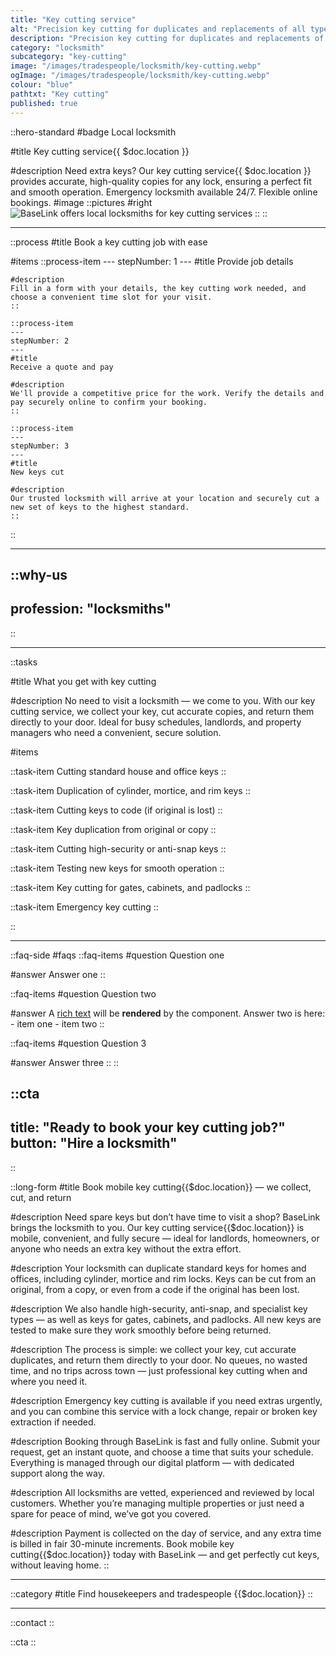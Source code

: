 ```yaml
---
title: "Key cutting service"
alt: "Precision key cutting for duplicates and replacements of all types"
description: "Precision key cutting for duplicates and replacements of all types"
category: "locksmith"
subcategory: "key-cutting"
image: "/images/tradespeople/locksmith/key-cutting.webp"
ogImage: "/images/tradespeople/locksmith/key-cutting.webp"
colour: "blue"
pathtxt: "Key cutting"
published: true
---
```


::hero-standard
#badge
Local locksmith

#title
Key cutting service{{ $doc.location }}

#description
Need extra keys? Our key cutting service{{ $doc.location }} provides accurate, high-quality copies for any lock, ensuring a perfect fit and smooth operation. Emergency locksmith available 24/7. Flexible online bookings.
#image
    ::pictures
    #right
    ![BaseLink offers local locksmiths for key cutting services](/images/tradespeople/locksmith/key-cutting.webp)
    ::
::

---

::process
#title
Book a key cutting job with ease

#items
    ::process-item
    ---
    stepNumber: 1
    ---
    #title
    Provide job details

    #description
    Fill in a form with your details, the key cutting work needed, and choose a convenient time slot for your visit.
    ::
    
    ::process-item
    ---
    stepNumber: 2
    ---
    #title
    Receive a quote and pay

    #description
    We'll provide a competitive price for the work. Verify the details and pay securely online to confirm your booking.
    ::

    ::process-item
    ---
    stepNumber: 3
    ---
    #title
    New keys cut

    #description
    Our trusted locksmith will arrive at your location and securely cut a new set of keys to the highest standard.
    ::
::

---

::why-us
---
profession: "locksmiths"
---
::

---

::tasks

#title
What you get with key cutting

#description
No need to visit a locksmith — we come to you. With our key cutting service, we collect your key, cut accurate copies, and return them directly to your door. Ideal for busy schedules, landlords, and property managers who need a convenient, secure solution.

#items

  ::task-item
  Cutting standard house and office keys
  ::

  ::task-item
  Duplication of cylinder, mortice, and rim keys
  ::

  ::task-item
  Cutting keys to code (if original is lost)
  ::

  ::task-item
  Key duplication from original or copy
  ::

  ::task-item
  Cutting high-security or anti-snap keys
  ::

  ::task-item
  Testing new keys for smooth operation
  ::

  ::task-item
  Key cutting for gates, cabinets, and padlocks
  ::

  ::task-item
  Emergency key cutting
  ::

::

---

::faq-side
#faqs
  ::faq-items
  #question
  Question one

  #answer
  Answer one
  ::

  ::faq-items
  #question
  Question two

  #answer
  A [rich text](/services/commercial-cleaning) will be **rendered** by the component.
  Answer two is here:
    - item one
    - item two
  ::

  ::faq-items
  #question
  Question 3

  #answer
  Answer three
  ::
::

::cta
---
title: "Ready to book your key cutting job?"
button: "Hire a locksmith"
---
::

::long-form
#title
Book mobile key cutting{{$doc.location}} — we collect, cut, and return

#description
Need spare keys but don’t have time to visit a shop? BaseLink brings the locksmith to you. Our key cutting service{{$doc.location}} is mobile, convenient, and fully secure — ideal for landlords, homeowners, or anyone who needs an extra key without the extra effort.

#description
Your locksmith can duplicate standard keys for homes and offices, including cylinder, mortice and rim locks. Keys can be cut from an original, from a copy, or even from a code if the original has been lost.

#description
We also handle high-security, anti-snap, and specialist key types — as well as keys for gates, cabinets, and padlocks. All new keys are tested to make sure they work smoothly before being returned.

#description
The process is simple: we collect your key, cut accurate duplicates, and return them directly to your door. No queues, no wasted time, and no trips across town — just professional key cutting when and where you need it.

#description
Emergency key cutting is available if you need extras urgently, and you can combine this service with a lock change, repair or broken key extraction if needed.

#description
Booking through BaseLink is fast and fully online. Submit your request, get an instant quote, and choose a time that suits your schedule. Everything is managed through our digital platform — with dedicated support along the way.

#description
All locksmiths are vetted, experienced and reviewed by local customers. Whether you’re managing multiple properties or just need a spare for peace of mind, we’ve got you covered.

#description
Payment is collected on the day of service, and any extra time is billed in fair 30-minute increments. Book mobile key cutting{{$doc.location}} today with BaseLink — and get perfectly cut keys, without leaving home.
::

---

::category
#title
Find housekeepers and tradespeople {{$doc.location}}
::

---

::contact
::

::cta
::